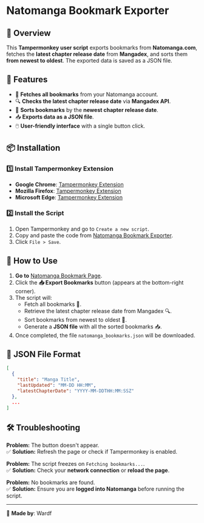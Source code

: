 # Natomanga Bookmark Exporter

## 📌 Overview
This **Tampermonkey user script** exports bookmarks from **Natomanga.com**, fetches the **latest chapter release date** from **Mangadex**, and sorts them **from newest to oldest**. The exported data is saved as a JSON file.

## 🔧 Features
- 📑 **Fetches all bookmarks** from your Natomanga account.
- 🔍 **Checks the latest chapter release date** via **Mangadex API**.
- 🔄 **Sorts bookmarks** by the **newest chapter release date**.
- 📥 **Exports data as a JSON file**.
- 🖱️ **User-friendly interface** with a single button click.

## 📦 Installation
### 1️⃣ Install Tampermonkey Extension
- **Google Chrome**: [Tampermonkey Extension](https://chrome.google.com/webstore/detail/tampermonkey/dhdgffkkebhmkfjojejmpbldmpobfkfo)
- **Mozilla Firefox**: [Tampermonkey Extension](https://addons.mozilla.org/en-US/firefox/addon/tampermonkey/)
- **Microsoft Edge**: [Tampermonkey Extension](https://microsoftedge.microsoft.com/addons/detail/tampermonkey)

### 2️⃣ Install the Script
1. Open Tampermonkey and go to `Create a new script`.
2. Copy and paste the code from [Natomanga Bookmark Exporter](https://github.com/Wardf1/MangaNatoExporter/blob/main/script.js).
3. Click `File > Save`.

## 🚀 How to Use
1. **Go to** [Natomanga Bookmark Page](https://www.natomanga.com/bookmark).
2. Click the **📥 Export Bookmarks** button (appears at the bottom-right corner).
3. The script will:
   - Fetch all bookmarks 📑.
   - Retrieve the latest chapter release date from Mangadex 🔍.
   - Sort bookmarks from newest to oldest 🔄.
   - Generate a **JSON file** with all the sorted bookmarks 📥.
4. Once completed, the file `natomanga_bookmarks.json` will be downloaded.

## 📄 JSON File Format
```json
[
  {
    "title": "Manga Title",
    "lastUpdated": "MM-DD HH:MM",
    "latestChapterDate": "YYYY-MM-DDTHH:MM:SSZ"
  },
  ...
]
```

## 🛠️ Troubleshooting
**Problem:** The button doesn't appear.  
✅ **Solution:** Refresh the page or check if Tampermonkey is enabled.

**Problem:** The script freezes on `Fetching bookmarks...`.  
✅ **Solution:** Check your **network connection** or **reload the page**.

**Problem:** No bookmarks are found.  
✅ **Solution:** Ensure you are **logged into Natomanga** before running the script.

---
📌 **Made by**: Wardf

